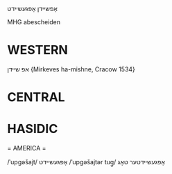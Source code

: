 אָפּשיידן
אָפּגעשיידט

MHG abescheiden

WESTERN
========

אפ שיידן {Mirkeves ha-mishne, Cracow 1534}

CENTRAL
========

HASIDIC
=======
= AMERICA = 

/ˈupgəšajt/ אָפּגעשיידט
/ˈupgəšajtər tug̥/ אָפּגעשיידטער טאָג
